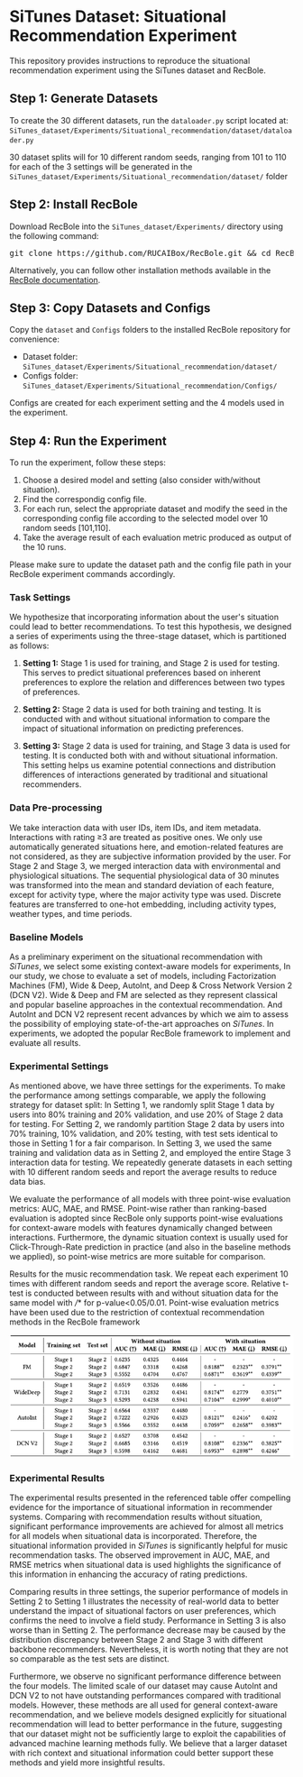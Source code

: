 # SiTunes Dataset: Situational Recommendation Experiment

This repository provides instructions to reproduce the situational recommendation experiment using the SiTunes dataset and RecBole.

## Step 1: Generate Datasets

To create the 30 different datasets, run the `dataloader.py` script located at:
`SiTunes_dataset/Experiments/Situational_recommendation/dataset/dataloader.py`


30  dataset splits will for 10 different random seeds, ranging from 101 to 110 for each of the 3 settings will be generated in the 
`SiTunes_dataset/Experiments/Situational_recommendation/dataset/` folder

## Step 2: Install RecBole

Download RecBole into the `SiTunes_dataset/Experiments/` directory using the following command:

<pre>
git clone https://github.com/RUCAIBox/RecBole.git && cd RecBole
</pre>


Alternatively, you can follow other installation methods available in the [RecBole documentation](https://recbole.io).

## Step 3: Copy Datasets and Configs

Copy the `dataset` and `Configs` folders to the installed RecBole repository for convenience:

- Dataset folder: `SiTunes_dataset/Experiments/Situational_recommendation/dataset/`
- Configs folder: `SiTunes_dataset/Experiments/Situational_recommendation/Configs/`

Configs are created for each experiment setting and the 4 models used in the experiment.

## Step 4: Run the Experiment

To run the experiment, follow these steps:

1. Choose a desired model and setting (also consider with/without situation).
2. Find the correspondig config file.
3. For each run, select the appropriate dataset and modify the seed in the corresponding config file according to the selected model over 10 random seeds [101,110].
4. Take the average result of each evaluation metric produced as output of the 10 runs.

Please make sure to update the dataset path and the config file path in your RecBole experiment commands accordingly.


### Task Settings

We hypothesize that incorporating information about the user's situation could lead to better recommendations. To test this hypothesis, we designed a series of experiments using the three-stage dataset, which is partitioned as follows:

1. **Setting 1:** Stage 1 is used for training, and Stage 2 is used for testing. This serves to predict situational preferences based on inherent preferences to explore the relation and differences between two types of preferences.

2. **Setting 2:** Stage 2 data is used for both training and testing. It is conducted with and without situational information to compare the impact of situational information on predicting preferences.

3. **Setting 3:** Stage 2 data is used for training, and Stage 3 data is used for testing. It is conducted both with and without situational information. This setting helps us examine potential connections and distribution differences of interactions generated by traditional and situational recommenders.

### Data Pre-processing

We take interaction data with user IDs, item IDs, and item metadata. Interactions with rating ≥3 are treated as positive ones. We only use automatically generated situations here, and emotion-related features are not considered, as they are subjective information provided by the user. For Stage 2 and Stage 3, we merged interaction data with environmental and physiological situations. The sequential physiological data of 30 minutes was transformed into the mean and standard deviation of each feature, except for activity type, where the major activity type was used. Discrete features are transferred to one-hot embedding, including activity types, weather types, and time periods.

### Baseline Models

As a preliminary experiment on the situational recommendation with *SiTunes*, we select some existing context-aware models for experiments, In our study, we chose to evaluate a set of models, including Factorization Machines (FM), Wide & Deep, AutoInt, and Deep & Cross Network Version 2 (DCN V2). Wide & Deep and FM are selected as they represent classical and popular baseline approaches in the contextual recommendation. And AutoInt and DCN V2 represent recent advances by which we aim to assess the possibility of employing state-of-the-art approaches on *SiTunes*. In experiments, we adopted the popular RecBole framework to implement and evaluate all results.

### Experimental Settings

As mentioned above, we have three settings for the experiments. To make the performance among settings comparable, we apply the following strategy for dataset split: In Setting 1, we randomly split Stage 1 data by users into 80% training and 20% validation, and use 20% of Stage 2 data for testing. For Setting 2, we randomly partition Stage 2 data by users into 70% training, 10% validation, and 20% testing, with test sets identical to those in Setting 1 for a fair comparison. In Setting 3, we used the same training and validation data as in Setting 2, and employed the entire Stage 3 interaction data for testing. We repeatedly generate datasets in each setting with 10 different random seeds and report the average results to reduce data bias.

We evaluate the performance of all models with three point-wise evaluation metrics: AUC, MAE, and RMSE. Point-wise rather than ranking-based evaluation is adopted since RecBole only supports point-wise evaluations for context-aware models with features dynamically changed between interactions. Furthermore, the dynamic situation context is usually used for Click-Through-Rate prediction in practice (and also in the baseline methods we applied), so point-wise metrics are more suitable for comparison.

Results for the music recommendation task. We repeat each experiment 10 times with different random seeds and report the average score. Relative t-test is conducted between results with and without situation data for the same model with */** for p-value<0.05/0.01. Point-wise evaluation metrics have been used due to the restriction of contextual recommendation methods in the RecBole framework

![Experiments results situation](/log/_static/Situational_recommendation_experiments_results.png)

### Experimental Results

The experimental results presented in the referenced table offer compelling evidence for the importance of situational information in recommender systems. Comparing with recommendation results without situation, significant performance improvements are achieved for almost all metrics for all models when situational data is incorporated. Therefore, the situational information provided in *SiTunes* is significantly helpful for music recommendation tasks. The observed improvement in AUC, MAE, and RMSE metrics when situational data is used highlights the significance of this information in enhancing the accuracy of rating predictions.

Comparing results in three settings, the superior performance of models in Setting 2 to Setting 1 illustrates the necessity of real-world data to better understand the impact of situational factors on user preferences, which confirms the need to involve a field study. Performance in Setting 3 is also worse than in Setting 2. The performance decrease may be caused by the distribution discrepancy between Stage 2 and Stage 3 with different backbone recommenders. Nevertheless, it is worth noting that they are not so comparable as the test sets are distinct.

Furthermore, we observe no significant performance difference between the four models. The limited scale of our dataset may cause AutoInt and DCN V2 to not have outstanding performances compared with traditional models. However, these methods are all used for general context-aware recommendation, and we believe models designed explicitly for situational recommendation will lead to better performance in the future, suggesting that our dataset might not be sufficiently large to exploit the capabilities of advanced machine learning methods fully. We believe that a larger dataset with rich context and situational information could better support these methods and yield more insightful results.
